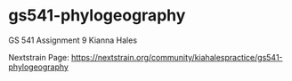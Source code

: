 # gs541-phylogeography
GS 541 Assignment 9
Kianna Hales

Nextstrain Page: https://nextstrain.org/community/kiahalespractice/gs541-phylogeography



